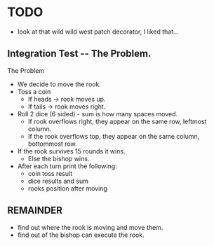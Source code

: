 # TODO

- look at that wild wild west patch decorator, I liked that...

## Integration Test -- The Problem.

The Problem

- We decide to move the rook.
- Toss a coin
  - If heads -> rook moves up.
  - If tails -> rook moves right.
- Roll 2 dice (6 sided) - sum is how many spaces moved.
  - If rook overflows right, they appear on the same row, leftmost column.
  - If the rook overflows top, they appear on the same column, bottommost row.
- If the rook survives 15 rounds it wins.
  - Else the bishop wins.
- After each turn print the following:
  - coin toss result
  - dice results and sum
  - rooks position after moving

## REMAINDER

- find out where the rook is moving and move them.
- find out of the bishop can execute the rook.
